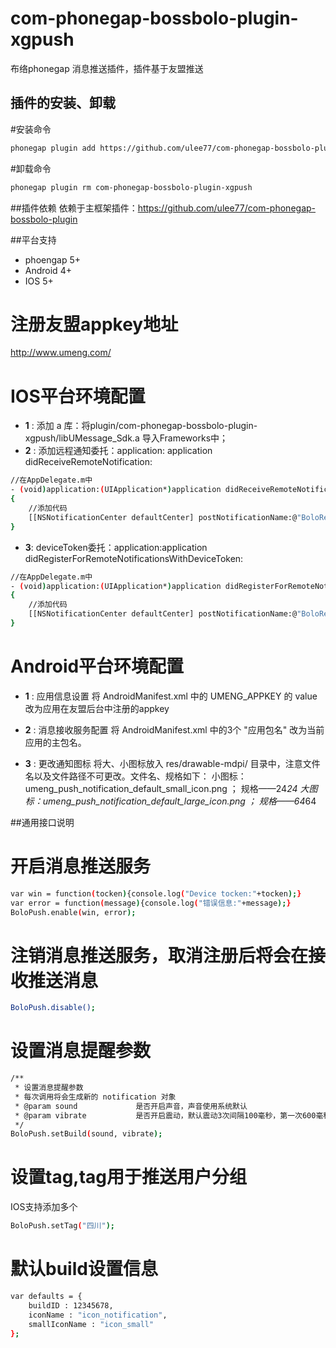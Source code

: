 # com-phonegap-bossbolo-plugin-xgpush
布络phonegap 消息推送插件，插件基于友盟推送

## 插件的安装、卸载
#安装命令

```sh
phonegap plugin add https://github.com/ulee77/com-phonegap-bossbolo-plugin-xgpush.git
```
#卸载命令
```sh
phonegap plugin rm com-phonegap-bossbolo-plugin-xgpush
```

##插件依赖
依赖于主框架插件：https://github.com/ulee77/com-phonegap-bossbolo-plugin

##平台支持
- phoengap 5+
- Android 4+
- IOS 5+

# 注册友盟appkey地址
http://www.umeng.com/

# IOS平台环境配置
- __1__ : 添加 a 库：将plugin/com-phonegap-bossbolo-plugin-xgpush/libUMessage_Sdk.a 导入Frameworks中；
- __2__ : 添加远程通知委托：application: application didReceiveRemoteNotification:
```sh
//在AppDelegate.m中
- (void)application:(UIApplication*)application didReceiveRemoteNotification:(NSDictionary*)userInfo
{
    //添加代码
    [[NSNotificationCenter defaultCenter] postNotificationName:@"BoloReceiveRemoteNotification" object:userInfo];
}
```
- __3__: deviceToken委托：application:application didRegisterForRemoteNotificationsWithDeviceToken:
```sh
//在AppDelegate.m中
- (void)application:(UIApplication*)application didRegisterForRemoteNotificationsWithDeviceToken:(NSData*)deviceToken
{
    //添加代码
    [[NSNotificationCenter defaultCenter] postNotificationName:@"BoloRemoteNotificationsWithDeviceToken" object:deviceToken];
}
```

# Android平台环境配置
- __1__ : 应用信息设置
    将 AndroidManifest.xml 中的 UMENG_APPKEY 的 value 改为应用在友盟后台中注册的appkey

- __2__ : 消息接收服务配置
    将 AndroidManifest.xml 中的3个 "应用包名" 改为当前应用的主包名。

- __3__ : 更改通知图标
    将大、小图标放入 res/drawable-mdpi/ 目录中，注意文件名以及文件路径不可更改。文件名、规格如下：
    小图标：umeng_push_notification_default_small_icon.png ； 规格——24*24
    大图标：umeng_push_notification_default_large_icon.png ； 规格——64*64

##通用接口说明

# 开启消息推送服务
```sh
var win = function(tocken){console.log("Device tocken:"+tocken);}
var error = function(message){console.log("错误信息:"+message);}
BoloPush.enable(win, error);
```

# 注销消息推送服务，取消注册后将会在接收推送消息
```sh
BoloPush.disable();
```

# 设置消息提醒参数
```sh
/**
 * 设置消息提醒参数
 * 每次调用将会生成新的 notification 对象
 * @param sound             是否开启声音，声音使用系统默认
 * @param vibrate           是否开启震动，默认震动3次间隔100毫秒，第一次600毫秒，第二次500毫秒，第三次100毫秒
 */
BoloPush.setBuild(sound, vibrate);
```

# 设置tag,tag用于推送用户分组
IOS支持添加多个
```sh
BoloPush.setTag("四川");
```

# 默认build设置信息
```sh
var defaults = {
    buildID : 12345678,
    iconName : "icon_notification",
    smallIconName : "icon_small"
};
```
